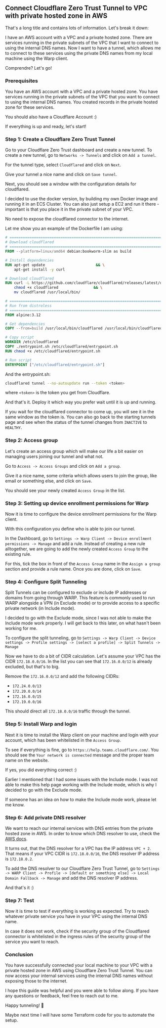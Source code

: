 ## Connect Cloudflare Zero Trust Tunnel to VPC with private hosted zone in AWS

That's a long title and contains lots of information. Let's break it down:

I have an AWS account with a VPC and a private hosted zone. There are services
running in the private subnets of the VPC that I want to connect to using
the internal DNS names. Now I want to have a tunnel, which allows me to connect
to these services using the private DNS names from my local machine using the
Warp client.

Comprendre? Let's go!

### Prerequisites

You have an AWS account with a VPC and a private hosted zone. You have services
running in the private subnets of the VPC that you want to connect to using the
internal DNS names. You created records in the private hosted zone for these
services.

You should also have a Cloudflare Account :)

If everything is up and ready, let's start!

### Step 1: Create a Cloudflare Zero Trust Tunnel

Go to your Cloudflare Zero Trust dashboard and create a new tunnel. To create
a new tunnel, go to `Networks -> Tunnels` and click on `Add a tunnel`.

For the tunnel type, select `Cloudflared` and click on `Next`.

Give your tunnel a nice name and click on `Save tunnel`.

Next, you should see a window with the configuration details for cloudflared.

I decided to use the docker version, by building my own Docker image and
running it in an ECS Cluster. You can also just setup a EC2 and run it there -
important is that you place it in the private subnet of your VPC.

No need to expose the cloudflared connector to the internet.

Let me show you an example of the Dockerfile I am using:

```Dockerfile
# ==============================================================================
# Download cloudflared
# ==============================================================================
FROM --platform=linux/amd64 debian:bookworm-slim as build

# Install dependencies
RUN apt-get update                       && \
    apt-get install -y curl

# Download cloudflared
RUN curl -L https://github.com/cloudflare/cloudflared/releases/latest/download/cloudflared-linux-amd64 -o cloudflared  && \
    chmod +x cloudflared                && \
    mv cloudflared /usr/local/bin/

# ==============================================================================
# Run from distroless
# ==============================================================================
FROM alpine:3.12

# Get dependencies
COPY --from=build /usr/local/bin/cloudflared /usr/local/bin/cloudflared

# Copy script
WORKDIR /etc/cloudflared
COPY ./entrypoint.sh /etc/cloudflared/entrypoint.sh
RUN chmod +x /etc/cloudflared/entrypoint.sh

# Run script
ENTRYPOINT ["/etc/cloudflared/entrypoint.sh"]
```

And the entrypoint.sh:

```bash
cloudflared tunnel --no-autoupdate run --token <token>
```
where `<token>` is the token you get from Cloudflare.

And that's it. Deploy it which way you prefer wait until it is up and running.

If you wait for the cloudflared connector to come up, you will see it in the
same window as the token is. You can also go back to the starting tunnels page
and see when the status of the tunnel changes from `INACTIVE` to `HEALTHY`.

### Step 2: Access group

Let's create an access group which will make our life a bit easier on managing
users joining our tunnel and what not.

Go to `Access -> Access Groups` and click on `Add a group`.

Give it a nice name, some criteria which allows users to join the group,
like email or something else, and click on `Save`.

You should see your newly created `Access Group` in the list.

### Step 3: Setting up device enrollment permissions for Warp

Now it is time to configure the device enrollment permissions for the Warp client.

With this configuration you define who is able to join our tunnel.

In the Dashboard, go to `Settings -> Warp Client -> Device enrollment permissions -> Manage`
and add a rule. Instead of creating a new rule alltogether, we are going to
add the newly created `Access Group` to the existing rule.

For this, tick the box in front of the `Access Group` name in the
`Assign a group` section and provide a rule name. Once you are done, click on
`Save`.

### Step 4: Configure Split Tunneling

Split Tunnels can be configured to exclude or include IP addresses or domains
from going through WARP. This feature is commonly used to run WARP alongside a
VPN (in Exclude mode) or to provide access to a specific private
network (in Include mode).

I decided to go with the Exclude mode, since I was not able to make the Include
mode work properly. I will get back to this later, on what hasn't been working
for me.

To configure the split tunneling, go to
`Settings -> Warp Client -> Device settings -> Profile settings -> [select a profile] -> Split Tunnels -> Manage`

Now we have to do a bit of CIDR calculation. Let's assume your VPC has the CIDR
`172.18.0.0/16`. In the list you can see that `172.16.0.0/12` is already
excluded, but that's to big.

Remove the `172.16.0.0/12` and add the following CIDRs:

* `172.24.0.0/13`
* `172.20.0.0/14`
* `172.16.0.0/15`
* `172.19.0.0/16`

This should direct all `172.18.0.0/16` traffic through the tunnel.

### Step 5: Install Warp and login

Next it is time to install the Warp client on your machine and login with your
account, which has been whitelisted in the `Access Group`.

To see if everything is fine, go to `https://help.teams.cloudflare.com/`. You
should see the `Your network is connected` message and the proper team name
on the website.

If yes, you did everything correct :)

Earlier I mentioned that I had some issues with the Include mode. I was not able
to make this help page working with the Include mode, which is why I decided
to go with the Exclude mode.

If someone has an idea on how to make the Include mode work, please let me know.

### Step 6: Add private DNS resolver

We want to reach our internal services with DNS entries from the private hosted
zone in AWS. In order to know which DNS resolver to use, check the
[AWS docs](https://docs.aws.amazon.com/Route53/latest/DeveloperGuide/resolver-overview-DSN-queries-to-vpc.html).

It turns out, that the DNS resolver for a VPC has the IP address `VPC + 2`. That means
if your VPC CIDR is `172.18.0.0/16`, the DNS resolver IP address is `172.18.0.2`.

To add the DNS resolver to our Cloudflare Zero Trust Tunnel, go to
`Settings -> WARP Client -> Profile -> [default or something else] -> Local Domain Fallback -> Manage`
and add the DNS resolver IP address.

And that's it :)

### Step 7: Test

Now it is time to test if everything is working as expected. Try to reach whatever
private service you have in your VPC using the internal DNS name.

In case it does not work, check if the security group of the Cloudflared connector
is whitelisted in the ingress rules of the security group of the service you
want to reach.

### Conclusion

You have successfully connected your local machine to your VPC with a private
hosted zone in AWS using Cloudflare Zero Trust Tunnel. You can now access your
internal services using the internal DNS names without exposing those to the internet.

I hope this guide was helpful and you were able to follow along. If you have any
questions or feedback, feel free to reach out to me.

Happy tunneling! 🚀

Maybe next time I will have some Terraform code for you to automate the setup.